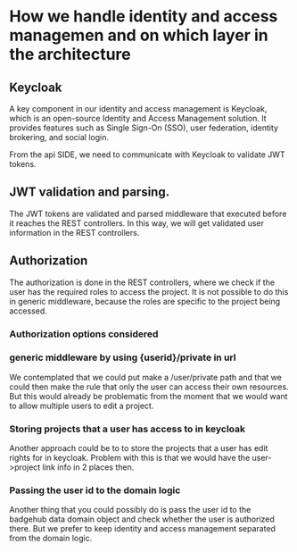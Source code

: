 # How we handle identity and access managemen and on which layer in the architecture

## Keycloak

A key component in our identity and access management is Keycloak, which is an open-source Identity and Access Management solution.
It provides features such as Single Sign-On (SSO), user federation, identity brokering, and social login.

From the api SIDE, we need to communicate with Keycloak to validate JWT tokens.

## JWT validation and parsing.

The JWT tokens are validated and parsed middleware that executed before it reaches the REST controllers.
In this way, we will get validated user information in the REST controllers.

## Authorization

The authorization is done in the REST controllers, where we check if the user has the required roles to access the project.
It is not possible to do this in generic middleware, because the roles are specific to the project being accessed.

### Authorization options considered

### generic middleware by using {userid}/private in url

We contemplated that we could put make a /user/private path and that we could then make the rule that only the user can access their own resources.
But this would already be problematic from the moment that we would want to allow multiple users to edit a project.

### Storing projects that a user has access to in keycloak

Another approach could be to to store the projects that a user has edit rights for in keycloak. Problem with this is that we would have the user->project link info in 2 places then.

### Passing the user id to the domain logic

Another thing that you could possibly do is pass the user id to the badgehub data domain object and check whether the user is authorized there. But we prefer to keep identity and access management separated from the domain logic.
